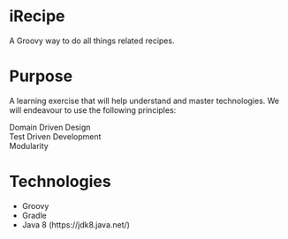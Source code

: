 iRecipe
=======
A Groovy way to do all things related recipes.


Purpose
=======
A learning exercise that will help understand and master technologies.  We will endeavour to use the following principles:

Domain Driven Design <br/>
Test Driven Development <br/>
Modularity <br/>



Technologies
=======
<ul>
 <li>Groovy</li>
 <li>Gradle</li>
 <li>Java 8 (https://jdk8.java.net/) </li>
</ul>
